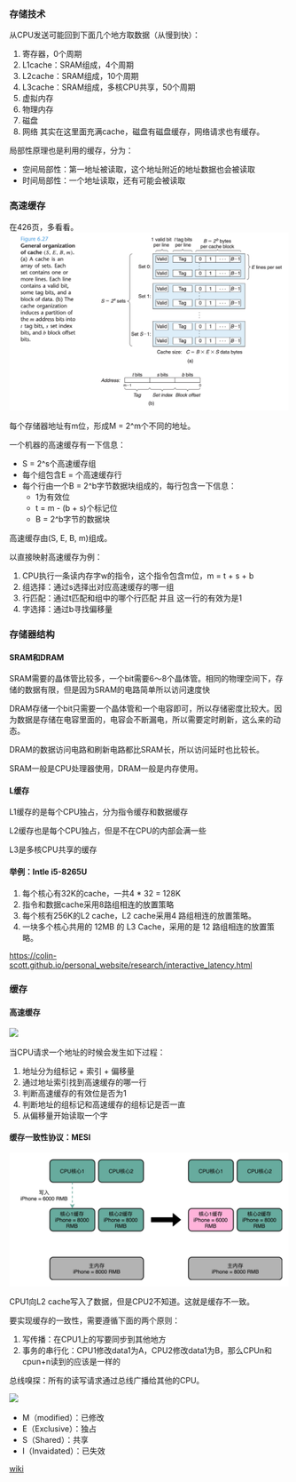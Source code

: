### 存储技术
从CPU发送可能回到下面几个地方取数据（从慢到快）：
1. 寄存器，0个周期
2. L1cache：SRAM组成，4个周期
3. L2cache：SRAM组成，10个周期
4. L3cache：SRAM组成，多核CPU共享，50个周期
5. 虚拟内存
6. 物理内存
7. 磁盘
8. 网络
其实在这里面充满cache，磁盘有磁盘缓存，网络请求也有缓存。


局部性原理也是利用的缓存，分为：
- 空间局部性：第一地址被读取，这个地址附近的地址数据也会被读取
- 时间局部性：一个地址读取，还有可能会被读取

### 高速缓存

在426页，多看看。
![](./img/page426.png)

每个存储器地址有m位，形成M = 2^m个不同的地址。

一个机器的高速缓存有一下信息：
- S = 2^s个高速缓存组
- 每个组包含E = 个高速缓存行
- 每个行由一个B = 2^b字节数据块组成的，每行包含一下信息：
  + 1为有效位
  + t = m - (b + s)个标记位
  + B = 2^b字节的数据块

高速缓存由(S, E, B, m)组成。


以直接映射高速缓存为例：
1. CPU执行一条读内存字w的指令，这个指令包含m位，m = t + s + b
2. 组选择：通过s选择出对应高速缓存的哪一组
3. 行匹配：通过t匹配和组中的哪个行匹配 并且 这一行的有效为是1
4. 字选择：通过b寻找偏移量

### 存储器结构

#### SRAM和DRAM
SRAM需要的晶体管比较多，一个bit需要6～8个晶体管。相同的物理空间下，存储的数据有限，但是因为SRAM的电路简单所以访问速度快


DRAM存储一个bit只需要一个晶体管和一个电容即可，所以存储密度比较大。因为数据是存储在电容里面的，电容会不断漏电，所以需要定时刷新，这么来的动态。


DRAM的数据访问电路和刷新电路都比SRAM长，所以访问延时也比较长。


SRAM一般是CPU处理器使用，DRAM一般是内存使用。
#### L缓存
L1缓存的是每个CPU独占，分为指令缓存和数据缓存

L2缓存也是每个CPU独占，但是不在CPU的内部会满一些

L3是多核CPU共享的缓存

#### 举例：Intle i5-8265U

1. 每个核心有32K的cache，一共4 * 32 = 128K
2. 指令和数据cache采用8路组相连的放置策略
3. 每个核有256K的L2 cache，L2 cache采用4 路组相连的放置策略。
4. 一块多个核心共用的 12MB 的 L3 Cache，采用的是 12 路组相连的放置策略。

https://colin-scott.github.io/personal_website/research/interactive_latency.html

### 缓存


#### 高速缓存
![](./cache-memory.png)

当CPU请求一个地址的时候会发生如下过程：
1. 地址分为组标记 + 索引 + 偏移量
2. 通过地址索引找到高速缓存的哪一行
3. 判断高速缓存的有效位是否为1
4. 判断地址的组标记和高速缓存的组标记是否一直
5. 从偏移量开始读取一个字

#### 缓存一致性协议：MESI

![](./img/cache-in.jpeg)

CPU1向L2 cache写入了数据，但是CPU2不知道。这就是缓存不一致。


要实现缓存的一致性，需要遵循下面的两个原则：
1. 写传播：在CPU1上的写要同步到其他地方
2. 事务的串行化：CPU1修改data1为A，CPU2修改data1为B，那么CPUn和cpun+n读到的应该是一样的

总线嗅探：所有的读写请求通过总线广播给其他的CPU。

![](./mesi.jpeg)
- M（modified）：已修改
- E（Exclusive）：独占
- S（Shared）：共享
- I（Invaidated）：已失效

[wiki](https://zh.wikipedia.org/wiki/MESI%E5%8D%8F%E8%AE%AE)





